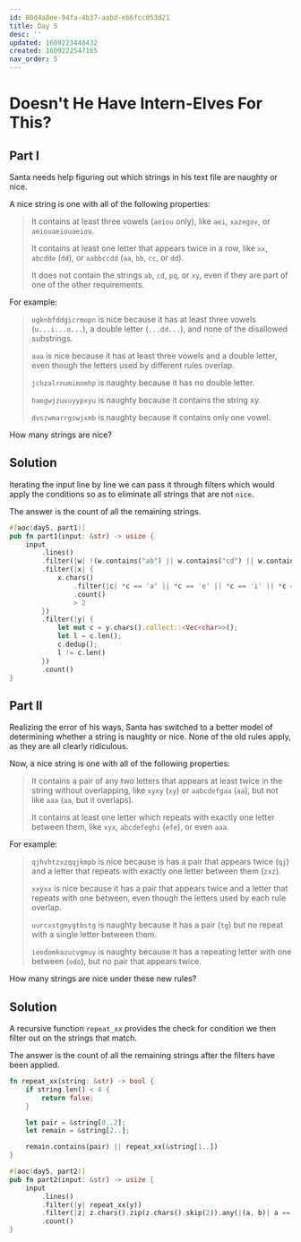```yaml
---
id: 80d4a8ee-94fa-4b37-aabd-eb6fcc053d21
title: Day 5
desc: ''
updated: 1609223448432
created: 1609222547165
nav_order: 5
---
```



# Doesn't He Have Intern-Elves For This?

## Part I

Santa needs help figuring out which strings in his text file are naughty or nice.

A nice string is one with all of the following properties:

> It contains at least three vowels (`aeiou` only), like `aei`, `xazegov`, or `aeiouaeiouaeiou`.
>
>It contains at least one letter that appears twice in a row, like `xx`, `abcdde` (`dd`), or `aabbccdd` (`aa`, `bb`, `cc`, or `dd`).
>
>It does not contain the strings `ab`, `cd`, `pq`, or `xy`, even if they are part of one of the other requirements.

For example:

> `ugknbfddgicrmopn` is nice because it has at least three vowels (`u...i...o...`), a double letter (`...dd...`), and none of the disallowed substrings.
>
>`aaa` is nice because it has at least three vowels and a double letter, even though the letters used by different rules overlap.
>
>`jchzalrnumimnmhp` is naughty because it has no double letter.
>
>`haegwjzuvuyypxyu` is naughty because it contains the string xy.
>
>`dvszwmarrgswjxmb` is naughty because it contains only one vowel.

How many strings are nice?

## Solution
Iterating the input line by line we can pass it through filters which would apply the conditions so as to eliminate all strings that are not `nice`.

The answer is the count of all the remaining strings.

```rust
#[aoc(day5, part1)]
pub fn part1(input: &str) -> usize {
    input
        .lines()
        .filter(|w| !(w.contains("ab") || w.contains("cd") || w.contains("pq") || w.contains("xy")))
        .filter(|x| {
            x.chars()
                .filter(|c| *c == 'a' || *c == 'e' || *c == 'i' || *c == 'o' || *c == 'u')
                .count()
                > 2
        })
        .filter(|y| {
            let mut c = y.chars().collect::<Vec<char>>();
            let l = c.len();
            c.dedup();
            l != c.len()
        })
        .count()
}
```

## Part II

Realizing the error of his ways, Santa has switched to a better model of determining whether a string is naughty or nice. None of the old rules apply, as they are all clearly ridiculous.

Now, a nice string is one with all of the following properties:

>It contains a pair of any two letters that appears at least twice in the string without overlapping, like `xyxy` (`xy`) or `aabcdefgaa` (`aa`), but not like `aaa` (`aa`, but it overlaps).
>
>It contains at least one letter which repeats with exactly one letter between them, like `xyx`, `abcdefeghi` (`efe`), or even `aaa`.


For example:
> `qjhvhtzxzqqjkmpb` is nice because is has a pair that appears twice (`qj`) and a letter that repeats with exactly one letter between them (`zxz`).
>
> `xxyxx` is nice because it has a pair that appears twice and a letter that repeats with one between, even though the letters used by each rule overlap.
>
> `uurcxstgmygtbstg` is naughty because it has a pair (`tg`) but no repeat with a single letter between them.
>
> `ieodomkazucvgmuy` is naughty because it has a repeating letter with one between (`odo`), but no pair that appears twice.

How many strings are nice under these new rules?

## Solution
A recursive function `repeat_xx` provides the check for condition we then filter out on the strings that match.

The answer is the count of all the remaining strings after the filters have been applied.

```rust
fn repeat_xx(string: &str) -> bool {
    if string.len() < 4 {
        return false;
    }

    let pair = &string[0..2];
    let remain = &string[2..];

    remain.contains(pair) || repeat_xx(&string[1..])
}

#[aoc(day5, part2)]
pub fn part2(input: &str) -> usize {
    input
        .lines()
        .filter(|y| repeat_xx(y))
        .filter(|z| z.chars().zip(z.chars().skip(2)).any(|(a, b)| a == b))
        .count()
}
```
